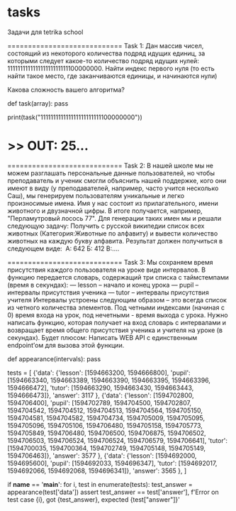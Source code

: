 # tasks
Задачи для tetrika school

============================ 
Task 1:
Дан массив чисел, состоящий из некоторого количества подряд идущих единиц, за которыми следует какое-то количество подряд идущих нулей: 111111111111111111111111100000000. 
Найти индекс первого нуля (то есть найти такое место, где заканчиваются единицы, и начинаются нули)

Какова сложность вашего алгоритма?

def task(array): 
  pass 

print(task("111111111111111111111111100000000")) 
# >> OUT: 25... 
============================ 
Task 2:
В нашей школе мы не можем разглашать персональные данные пользователей, но чтобы преподаватель и ученик смогли объяснить нашей поддержке, кого они имеют в виду (у преподавателей, например, часто учится несколько Саш), мы генерируем пользователям уникальные и легко произносимые имена. Имя у нас состоит из прилагательного, имени животного и двузначной цифры. В итоге получается, например, "Перламутровый лосось 77". Для генерации таких имен мы и решали следующую задачу:
Получить с русской википедии список всех животных (Категория:Животные по алфавиту) и вывести количество животных на каждую букву алфавита. Результат должен получиться в следующем виде:
 А: 642
Б: 412
В:....

============================ 
Task 3:
Мы сохраняем время присутствия каждого пользователя на уроке  виде интервалов. В функцию передается словарь, содержащий три списка с таймстемпами (время в секундах): — lesson – начало и конец урока 
— pupil – интервалы присутствия ученика 
— tutor – интервалы присутствия учителя 
Интервалы устроены следующим образом – это всегда список из четного количества элементов. Под четными индексами (начиная с 0) время входа на урок, под нечетными - время выхода с урока.
Нужно написать функцию, которая получает на вход словарь с интервалами и возвращает время общего присутствия ученика и учителя на уроке (в секундах). 
Будет плюсом: Написать WEB API с единственным endpoint’ом для вызова этой функции.

def appearance(intervals):
 pass

tests = [
{'data': {'lesson': [1594663200, 1594666800],
             'pupil': [1594663340, 1594663389, 1594663390, 1594663395, 1594663396, 1594666472],
             'tutor': [1594663290, 1594663430, 1594663443, 1594666473]},
    'answer': 3117
    },
   {'data': {'lesson': [1594702800, 1594706400],
             'pupil': [1594702789, 1594704500, 1594702807, 1594704542, 1594704512, 1594704513, 1594704564, 1594705150, 1594704581, 1594704582, 1594704734, 1594705009, 1594705095, 1594705096, 1594705106, 1594706480, 1594705158, 1594705773, 1594705849, 1594706480, 1594706500, 1594706875, 1594706502, 1594706503, 1594706524, 1594706524, 1594706579, 1594706641],
             'tutor': [1594700035, 1594700364, 1594702749, 1594705148, 1594705149, 1594706463]},
    'answer': 3577
    },
   {'data': {'lesson': [1594692000, 1594695600],
             'pupil': [1594692033, 1594696347],
             'tutor': [1594692017, 1594692066, 1594692068, 1594696341]},
    'answer': 3565
    },
]

if __name__ == '__main__':
   for i, test in enumerate(tests):
       test_answer = appearance(test['data'])
       assert test_answer == test['answer'], f'Error on test case {i}, got {test_answer}, expected {test["answer"]}'


